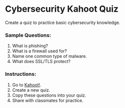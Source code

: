# Cybersecurity Kahoot Quiz

Create a quiz to practice basic cybersecurity knowledge.

### Sample Questions:
1. What is phishing?
2. What is a firewall used for?
3. Name one common type of malware.
4. What does SSL/TLS protect?

### Instructions:
1. Go to [Kahoot!](https://kahoot.com/).
2. Create a new quiz.
3. Copy these questions into your quiz.
4. Share with classmates for practice.
